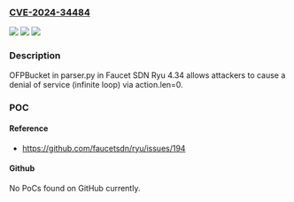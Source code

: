 ### [CVE-2024-34484](https://cve.mitre.org/cgi-bin/cvename.cgi?name=CVE-2024-34484)
![](https://img.shields.io/static/v1?label=Product&message=n%2Fa&color=blue)
![](https://img.shields.io/static/v1?label=Version&message=n%2Fa&color=blue)
![](https://img.shields.io/static/v1?label=Vulnerability&message=n%2Fa&color=brighgreen)

### Description

OFPBucket in parser.py in Faucet SDN Ryu 4.34 allows attackers to cause a denial of service (infinite loop) via action.len=0.

### POC

#### Reference
- https://github.com/faucetsdn/ryu/issues/194

#### Github
No PoCs found on GitHub currently.

